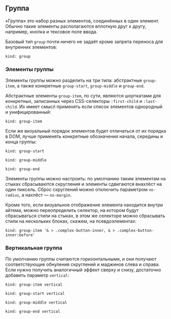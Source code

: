 ---
---

## Группа

«Группа» это набор разных элементов, соединённых в один элемент. Обычно такие элементы располагаются вплотную друг к другу, например, кнопка и тексовое поле ввода.

Базовый тип `group` почти ничего не задаёт кроме запрета переноса для внутренних элементов:

    kind: group

### Элементы группы

Элементы группы можно разделить на три типа: абстрактные `group-item`, а также конкретные `group-start`, `group-middle` и `group-end`.

Абстрактные элементы `group-item`, по сути, являются шорткатами для конкретных, записанных через CSS-селекторы `:first-child` и `:last-child`. Их имеет смысл применять если список элементов однородный и унифицированный:

    kind: group-item

Если же визуальный порядок элементов будет отличаться от их порядка в DOM, лучше применять конкретные обозначения начала, середины и конца группы:

    kind: group-start

    kind: group-middle

    kind: group-end

Элементы группы можно настроить: по умолчанию таким элементам на стыках сбрасываются скругления и элементы сдвигаются внахлёст на один пиксель. Сброс скруглений можно отключить параметром `no-radius`, а нахлёст — `no-margin`.

Кроме того, если визуальное отображение элемента находится внутри айтема, можно переопределить селектор, на котором будут сбрасываться стили на стыках, в этом же селекторе можно сбрасывать стили на нескольких блоках, скажем, на псевдоэлементах:

    kind: group-item '& > .complex-button-inner, & > .complex-button-inner:before'

### Вертикальная группа

По умолчанию группы считаются горизонтальными, и они получают соответствующие обнуления скруглений и маджинов слева и справа. Если нужно получить аналогичный эффект сверху и снизу, достаточно добавить параметр `vertical`:

    kind: group-item vertical

    kind: group-start vertical

    kind: group-middle vertical

    kind: group-end vertical
